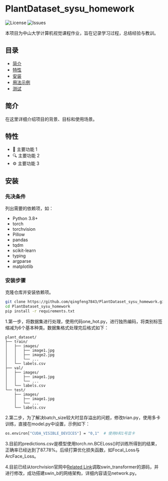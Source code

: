# PlantDataset_sysu_homework

![License](https://github.com/qingfeng7843/PlantDataset_sysu_homework) ![Issues](https://github.com/qingfeng7843/PlantDataset_sysu_homework)

本项目为中山大学计算机视觉课程作业，旨在记录学习过程，总结经验与教训。

## 目录
- [简介](#简介)
- [特性](#特性)
- [安装](#安装)
- [用法示例](#用法示例)
- [测试](#测试)

## 简介
在这里详细介绍项目的背景、目标和使用场景。

## 特性
- 📌 主要功能 1
- 🔍 主要功能 2
- ⚙️ 主要功能 3

## 安装

### 先决条件
列出需要的依赖项，如：
- Python 3.8+
- torch
- torchvision
- Pillow
- pandas
- tqdm
- scikit-learn
- typing
- argparse
- matplotlib

### 安装步骤
克隆仓库并安装依赖项。

```bash
git clone https://github.com/qingfeng7843/PlantDataset_sysu_homework.git
cd PlantDataset_sysu_homework
pip install -r requirements.txt
```

1.第一步，将数据集进行处理，使用代码one_hot.py，进行独热编码，将类别标签缩减为6个基本种类。数据集格式处理完后格式如下：

```
plant_dataset/
├── train/
│   ├── images/
│   │   ├── image1.jpg
│   │   ├── image2.jpg
│   │   └── ...
│   └── labels.csv
├── val/
│   ├── images/
│   │   ├── image1.jpg
│   │   └── ...
│   └── labels.csv
└── test/
    ├── images/
    │   ├── image1.jpg
    │   └── ...
    └── labels.csv
```

2.第二步，为了解决batch_size较大时显存溢出的问题，修改trian.py，使用多卡训练，直接在model.py中设置，示例如下：
```bash
os.environ["CUDA_VISIBLE_DEVICES"] = "0,1"  # 使用0和1号显卡
```
3.目前的predictions.csv是模型使用torch.nn.BCELoss()时训练所得到的结果，正确率已经达到了87.78%。后续打算优化损失函数，如Focal_Loss与ArcFace_Loss。

4.目前已经从torchvision官网中[Related Link](https://pytorch.org/vision/stable//_modules/torchvision/models/swin_transformer.html#Swin_B_Weights)调取swin_transformer的源码，并进行修改，成功搭建swin_b的网络架构，详细内容请见network.py。

